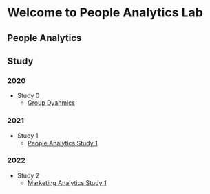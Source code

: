 # Welcome to People Analytics Lab

## People Analytics


## Study
### 2020
- Study 0
	- [Group Dyanmics](https://people-analytics.github.io/study0/)

### 2021
- Study 1
	- [People Analytics Study 1](https://people-analytics.github.io/study1/)

### 2022
- Study 2
	- [Marketing Analytics Study 1](https://people-analytics.github.io/study2/)
